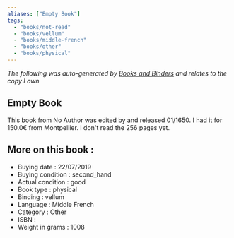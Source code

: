 ```yaml
---
aliases: ["Empty Book"] 
tags: 
  - "books/not-read" 
  - "books/vellum" 
  - "books/middle-french"
  - "books/other"
  - "books/physical"
---
```


_The following was auto-generated by [Books and Binders](Books%20and%20Binders.md) and relates to the copy I own_
## Empty Book
This book from No Author was edited by  and released 01/1650. I had it for 150.0€ from Montpellier. I don't read the 256 pages yet.

## More on this book :
- Buying date : 22/07/2019
- Buying condition : second_hand
- Actual condition : good
- Book type : physical
- Binding : vellum
- Language : Middle French
- Category : Other
- ISBN : 
- Weight in grams : 1008
